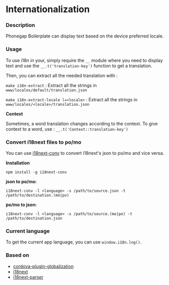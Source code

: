 # Internationalization

### Description

Phonegap Boilerplate can display text based on the device preferred locale.

### Usage

To use i18n in your, simply require the `__` module where you need to display text and use the `__.t('translation-key')` function to get a translation.

Then, you can extract all the needed translation with :

`make i18n-extract` :
Extract all the strings in `www/locales/default/translation.json`

`make i18n-extract-locale l=<locale>` :
Extract all the strings in `www/locales/<locale>/translation.json`

__Context__

Sometimes, a word translation changes according to the context. To give context to a word, use : `__.t('Context::translation-key')`

### Convert i18next files to po/mo

You can use [i18next-conv](https://www.npmjs.com/package/i18next-conv) to convert i18next's json to po/mo and vice versa.

__Installation__

```
npm install -g i18next-conv
```

__json to po/mo:__

```
i18next-conv -l <language> -s /path/to/source.json -t /path/to/destination.(mo|po)
```

__po/mo to json:__

```
i18next-conv -l <language> -s /path/to/source.(mo|po) -t /path/to/destination.json
```

### Current language

To get the current app language, you can use `window.i18n.lng()`.

### Based on

- [cordova-plugin-globalization](https://github.com/apache/cordova-plugin-globalization)
- [i18next](http://i18next.com/)
- [i18next-parser](https://www.npmjs.com/package/i18next-parser)
